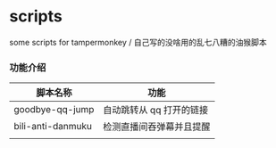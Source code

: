 # scripts

some scripts for tampermonkey / 自己写的没啥用的乱七八糟的油猴脚本



### 功能介绍

| 脚本名称          | 功能                     |
| ----------------- | ------------------------ |
| goodbye-qq-jump   | 自动跳转从 qq 打开的链接 |
| bili-anti-danmuku | 检测直播间吞弹幕并且提醒 |
|                   |                          |
